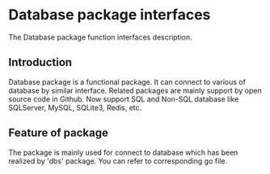# Database package interfaces
The Database package function interfaces description.

## Introduction
Database package is a functional package. It can connect to various of database by similar interface. Related packages are mainly support by open source code in Github. Now support SQL and Non-SQL database like SQLServer, MySQL, SQLite3, Redis, etc.

## Feature of package
The package is mainly used for connect to database which has been realized by 'dbs' package. You can refer to corresponding go file.

